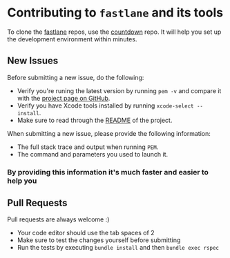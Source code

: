 # Contributing to `fastlane` and its tools

To clone the [fastlane](https://fastlane.tools) repos, use the [countdown](https://github.com/fastlane/countdown) repo. It will help you set up the development environment within minutes.

## New Issues

Before submitting a new issue, do the following:

- Verify you're runing the latest version by running `pem -v` and compare it with the [project page on GitHub](https://github.com/fastlane/PEM).
- Verify you have Xcode tools installed by running `xcode-select --install`.
- Make sure to read through the [README](https://github.com/fastlane/PEM) of the project.


When submitting a new issue, please provide the following information:

- The full stack trace and output when running `PEM`.
- The command and parameters you used to launch it.

### By providing this information it's much faster and easier to help you


## Pull Requests

Pull requests are always welcome :) 

- Your code editor should use the tab spaces of 2
- Make sure to test the changes yourself before submitting
- Run the tests by executing `bundle install` and then `bundle exec rspec`
